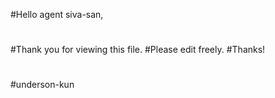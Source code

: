 #Hello agent siva-san,
#
#Thank you for viewing this file.
#Please edit freely.
#Thanks!
#
#underson-kun
#



